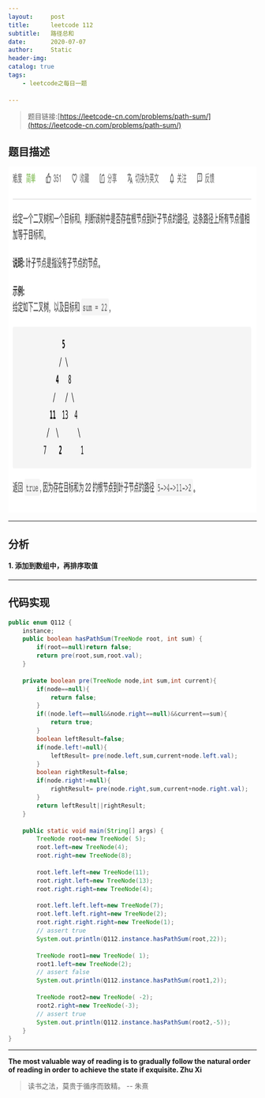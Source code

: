 ```yaml
---
layout:     post
title:      leetcode 112
subtitle:   路径总和
date:       2020-07-07
author:     Static
header-img: 
catalog: true
tags:
    - leetcode之每日一题
    
---
```


> 题目链接:[https://leetcode-cn.com/problems/path-sum/](https://leetcode-cn.com/problems/path-sum/)

## 题目描述

<html>
    <img src="/img/leetcode/leetcode-112.png" width="700" height="700" /> 
</html>

---

## 分析

#### 1. 添加到数组中，再排序取值

---

## 代码实现

```java
public enum Q112 {
    instance;
    public boolean hasPathSum(TreeNode root, int sum) {
        if(root==null)return false;
        return pre(root,sum,root.val);
    }

    private boolean pre(TreeNode node,int sum,int current){
        if(node==null){
            return false;
        }
        if((node.left==null&&node.right==null)&&current==sum){
            return true;
        }
        boolean leftResult=false;
        if(node.left!=null){
            leftResult= pre(node.left,sum,current+node.left.val);
        }
        boolean rightResult=false;
        if(node.right!=null){
            rightResult= pre(node.right,sum,current+node.right.val);
        }
        return leftResult||rightResult;
    }

    public static void main(String[] args) {
        TreeNode root=new TreeNode( 5);
        root.left=new TreeNode(4);
        root.right=new TreeNode(8);

        root.left.left=new TreeNode(11);
        root.right.left=new TreeNode(13);
        root.right.right=new TreeNode(4);

        root.left.left.left=new TreeNode(7);
        root.left.left.right=new TreeNode(2);
        root.right.right.right=new TreeNode(1);
        // assert true
        System.out.println(Q112.instance.hasPathSum(root,22));

        TreeNode root1=new TreeNode( 1);
        root1.left=new TreeNode(2);
        // assert false
        System.out.println(Q112.instance.hasPathSum(root1,2));

        TreeNode root2=new TreeNode( -2);
        root2.right=new TreeNode(-3);
        // assert true
        System.out.println(Q112.instance.hasPathSum(root2,-5));
    }
}
```

---

**The most valuable way of reading is to gradually follow the natural order of reading in order to achieve the state if exquisite.  Zhu Xi**

> 读书之法，莫贵于循序而致精。 -- 朱熹